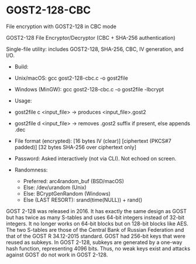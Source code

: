 # GOST2-128-CBC
File encryption with GOST2-128 in CBC mode

  GOST2-128 File Encryptor/Decryptor (CBC + SHA-256 authentication)
   
   Single-file utility: includes GOST2-128, SHA-256, CBC, IV generation, and I/O.
 
 * Build:
 *  Unix/macOS: gcc gost2-128-cbc.c -o gost2file
 *  Windows (MinGW): gcc gost2-128-cbc.c -o gost2file -lbcrypt
 
 * Usage:
 *   gost2file c <input_file>   -> produces <input_file>.gost2
 *   gost2file d <input_file>   -> removes .gost2 suffix if present, else appends .dec
 
 * File format (encrypted):
    [16 bytes IV (clear)] [ciphertext (PKCS#7 padded)] [32 bytes SHA-256 over ciphertext only]
 
 * Password:
    Asked interactively (not via CLI). Not echoed on screen.
 
 * Randomness:
    - Preferred: arc4random_buf (BSD/macOS)
    - Else: /dev/urandom (Unix)
    - Else: BCryptGenRandom (Windows)
    - Else (LAST RESORT): srand(time(NULL)) + rand()

GOST 2-128 was released in 2016. It has exactly the same design as GOST but has twice as many S-tables and uses 64-bit integers instead of 32-bit integers. It no longer works on 64-bit blocks but on 128-bit blocks like AES. The two S-tables are those of the Central Bank of Russian Federation and that of the GOST R 34.12-2015 standard. GOST had 256-bit keys that were reused as subkeys. In GOST 2-128, subkeys are generated by a one-way hash function, representing 4096 bits. Thus, no weak keys exist and attacks against GOST do not work in GOST 2-128.
